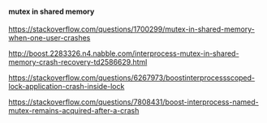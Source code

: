 #### mutex in shared memory

https://stackoverflow.com/questions/1700299/mutex-in-shared-memory-when-one-user-crashes

http://boost.2283326.n4.nabble.com/interprocess-mutex-in-shared-memory-crash-recovery-td2586629.html

https://stackoverflow.com/questions/6267973/boostinterprocessscoped-lock-application-crash-inside-lock

https://stackoverflow.com/questions/7808431/boost-interprocess-named-mutex-remains-acquired-after-a-crash

